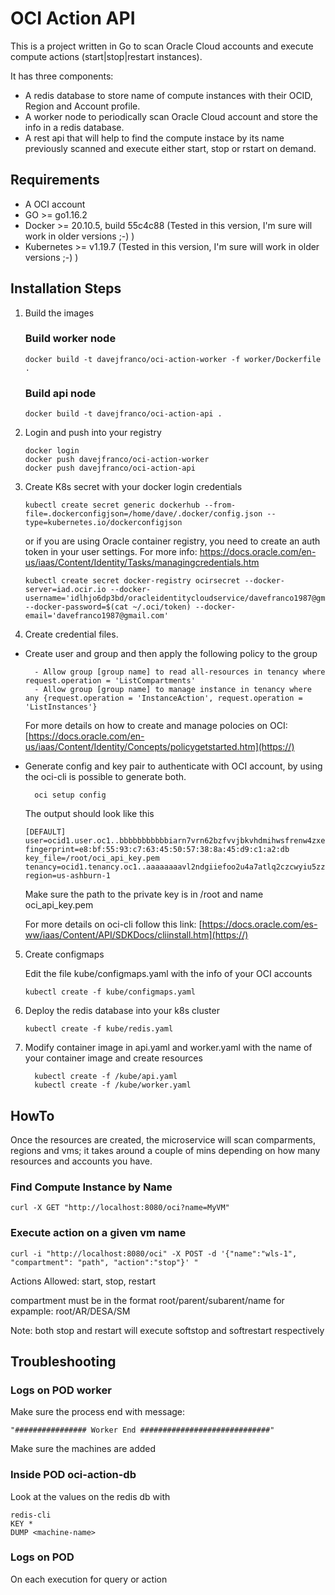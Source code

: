# OCI Action API

This is a project written in Go to scan Oracle Cloud accounts and execute compute actions (start|stop|restart instances). 

It has three components:
- A redis database to store name of compute instances with their OCID, Region and Account profile.
- A worker node to periodically scan Oracle Cloud account and store the info in a redis database.
- A rest api that will help to find the compute instace by its name previously scanned and execute either start, stop or rstart on demand.

## Requirements
- A OCI account
- GO >= go1.16.2
- Docker >= 20.10.5, build 55c4c88 (Tested in this version, I'm sure will work in older versions ;-) )
- Kubernetes >= v1.19.7 (Tested in this version, I'm sure will work in older versions ;-) )


## Installation Steps

1. Build the images

    ### Build worker node
    ```
    docker build -t davejfranco/oci-action-worker -f worker/Dockerfile .
    ```

    ### Build api node
    ```
    docker build -t davejfranco/oci-action-api .
    ```

2. Login and push into your registry
    ```
    docker login
    docker push davejfranco/oci-action-worker
    docker push davejfranco/oci-action-api
    ```

3. Create K8s secret with your docker login credentials
    ```
    kubectl create secret generic dockerhub --from-file=.dockerconfigjson=/home/dave/.docker/config.json --type=kubernetes.io/dockerconfigjson
    ```
    or if you are using Oracle container registry, you need to create an auth token in your user settings. For more info: https://docs.oracle.com/en-us/iaas/Content/Identity/Tasks/managingcredentials.htm 
    
    ```
    kubectl create secret docker-registry ocirsecret --docker-server=iad.ocir.io --docker-username='idlhjo6dp3bd/oracleidentitycloudservice/davefranco1987@gmail.com' --docker-password=$(cat ~/.oci/token) --docker-email='davefranco1987@gmail.com'
    ```

4. Create credential files.
- Create user and group and then apply the following policy to the group
  ```
    - Allow group [group name] to read all-resources in tenancy where request.operation = 'ListCompartments'	
    - Allow group [group name] to manage instance in tenancy where any {request.operation = 'InstanceAction', request.operation = 'ListInstances'}
  ```
  For more details on how to create and manage polocies on OCI: [https://docs.oracle.com/en-us/iaas/Content/Identity/Concepts/policygetstarted.htm](https://)

- Generate config and key pair to authenticate with OCI account, by using the oci-cli is possible to generate both.
  ```
    oci setup config
  ```
  The output should look like this
  ```
  [DEFAULT]
  user=ocid1.user.oc1..bbbbbbbbbbbiarn7vrn62bzfvvjbkvhdmihwsfrenw4zxe7oexm3b2jm6pbaoja
  fingerprint=e8:bf:55:93:c7:63:45:50:57:38:8a:45:d9:c1:a2:db
  key_file=/root/oci_api_key.pem
  tenancy=ocid1.tenancy.oc1..aaaaaaaavl2ndgiiefoo2u4a7atlq2czcwyiu5zzb6rzwwpeyt5o2xmtaxwa
  region=us-ashburn-1
  ```
  Make sure the path to the private key is in /root and name oci_api_key.pem

  For more details on oci-cli follow this link: [https://docs.oracle.com/es-ww/iaas/Content/API/SDKDocs/cliinstall.htm](https://)

5. Create configmaps 

    Edit the file kube/configmaps.yaml with the info of your OCI accounts
    ```
    kubectl create -f kube/configmaps.yaml
    ```
6. Deploy the redis database into your k8s cluster

    ```
    kubectl create -f kube/redis.yaml
    ```

7. Modify container image in api.yaml and worker.yaml with the name of your container image and create resources
    ```
      kubectl create -f /kube/api.yaml
      kubectl create -f /kube/worker.yaml
    ```
## HowTo
Once the resources are created, the microservice will scan comparments, regions and vms; it takes around a couple of mins depending on how many resources and accounts you have.

### Find Compute Instance by Name
  ```
  curl -X GET "http://localhost:8080/oci?name=MyVM"
  ```

### Execute action on a given vm name
  ```
  curl -i "http://localhost:8080/oci" -X POST -d '{"name":"wls-1", "compartment": "path", "action":"stop"}' "
  ```
  Actions Allowed: start, stop, restart

  compartment must be in the format root/parent/subarent/name
  for expample:  root/AR/DESA/SM

  Note: both stop and restart will execute softstop and softrestart respectively 

## Troubleshooting

### Logs on POD worker
  Make sure the process end with message:
  ```
  "################ Worker End #############################"
  ```

  Make sure the machines are added

### Inside POD oci-action-db
  Look at the values on the redis db with
  ```
  redis-cli
  KEY *
  DUMP <machine-name>
  ```

### Logs on POD
  On each execution for query or action

   
